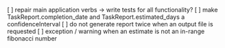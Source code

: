 [ ] repair main application verbs -> write tests for all functionality?
[ ] make TaskReport.completion_date and TaskReport.estimated_days a confidenceInterval
[ ] do not generate report twice when an output file is requested
[ ] exception / warning when an estimate is not an in-range fibonacci number